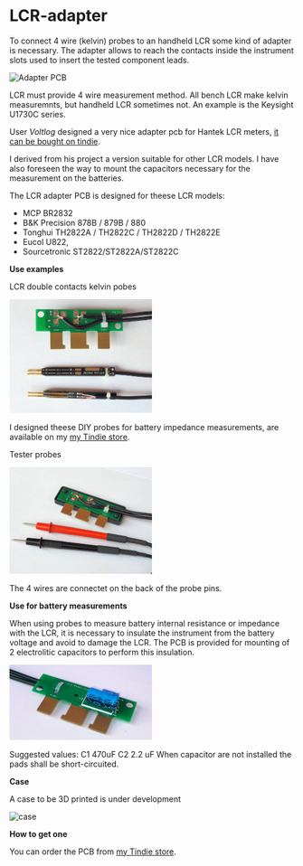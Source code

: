 # LCR-adapter

To connect 4 wire (kelvin) probes to an handheld LCR some kind of adapter is necessary. The adapter  allows to reach the contacts inside the instrument slots used to insert the tested component leads.

<img src="/images/handheld-LCR-adapter.jpg" alt="Adapter PCB" title="Adapter PCB" width=50% height=50%>

LCR must provide 4 wire measurement method. All bench LCR make kelvin measuremnts, but handheld LCR sometimes not. An example is the Keysight U1730C series. 

User *Voltlog* designed a very nice adapter pcb for Hantek LCR meters, [it can be bought on tindie](https://www.tindie.com/products/voltlog/lcr-meter-kelvin-test-lead-adapter-pcb/).

I derived from his project a version suitable for other LCR models. I have also foreseen the way to mount the capacitors necessary for the measurement on the batteries.

The LCR adapter PCB is designed for theese LCR models:

- MCP BR2832
- B&K Precision 878B / 879B / 880
- Tonghui TH2822A / TH2822C / TH2822D / TH2822E
- Eucol U822, 
- Sourcetronic ST2822/ST2822A/ST2822C

**Use examples**

LCR double contacts kelvin pobes

<img src="/images/lcr-adapter-pcb-doublepin-probes.jpg" alt="capacitors" title="LCR double contacts kelvin pobes" width=50% height=50%>

I designed theese DIY probes for battery impedance measurements, are available on my [my Tindie store](https://www.tindie.com/products/bitplus/4-wire-kelvin-double-contacts-probes-kit/).

Tester probes

<img src="/images/lcr-adapter-pcb-tester-probes.jpg" alt="LCR tester pobes" title="LCR tester pobes" width=50% height=50%>

The 4 wires are connectet on the back of the probe pins.

**Use for battery measurements**

When using probes to measure battery internal resistance or impedance with the LCR, it is necessary to insulate the instrument from the battery voltage and avoid to damage the LCR. The PCB is provided for mounting of 2 electrolitic capacitors to perform this insulation.

<img src="/images/lcr-adapter-pcb-insulation-capacitors.jpg" alt="capacitors" title="LCR insulation capacitors" width=50% height=50%>

Suggested values:
C1 470uF
C2 2.2 uF
When capacitor are not installed the pads shall be short-circuited.


**Case**

A case to be 3D printed is under development

<img src="/images/handheld-LCR-adapter-case.jpg" alt="case" title="LCR adapter case" width=50% height=50%>

**How to get one**

You can order the PCB from [my Tindie store](https://www.tindie.com/products/bitplus/lcr-kelvin-4-wires-probes-adapter-pcb/).
